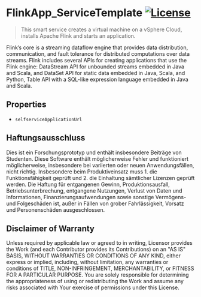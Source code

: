 # FlinkApp_ServiceTemplate [![License](https://img.shields.io/badge/License-Apache%202.0-blue.svg)](https://opensource.org/licenses/Apache-2.0)

> This smart service creates a virtual machine on a vSphere Cloud, installs Apache Flink and starts an application.

Flink’s core is a streaming dataflow engine that provides data distribution, communication, and fault tolerance for distributed computations over data streams. Flink includes several APIs for creating applications that use the Flink engine: DataStream API for unbounded streams embedded in Java and Scala, and DataSet API for static data embedded in Java, Scala, and Python, Table API with a SQL-like expression language embedded in Java and Scala.

## Properties

- `selfserviceApplicationUrl`

## Haftungsausschluss

Dies ist ein Forschungsprototyp und enthält insbesondere Beiträge von Studenten.
Diese Software enthält möglicherweise Fehler und funktioniert möglicherweise, insbesondere bei variierten oder neuen Anwendungsfällen, nicht richtig.
Insbesondere beim Produktiveinsatz muss 1. die Funktionsfähigkeit geprüft und 2. die Einhaltung sämtlicher Lizenzen geprüft werden.
Die Haftung für entgangenen Gewinn, Produktionsausfall, Betriebsunterbrechung, entgangene Nutzungen, Verlust von Daten und Informationen, Finanzierungsaufwendungen sowie sonstige Vermögens- und Folgeschäden ist, außer in Fällen von grober Fahrlässigkeit, Vorsatz und Personenschäden ausgeschlossen.

## Disclaimer of Warranty

Unless required by applicable law or agreed to in writing, Licensor provides the Work (and each Contributor
provides its Contributions) on an "AS IS" BASIS, WITHOUT WARRANTIES OR CONDITIONS OF ANY KIND, either express
or implied, including, without limitation, any warranties or conditions of TITLE, NON-INFRINGEMENT,
MERCHANTABILITY, or FITNESS FOR A PARTICULAR PURPOSE. You are solely responsible for determining the
appropriateness of using or redistributing the Work and assume any risks associated with Your exercise of
permissions under this License.
